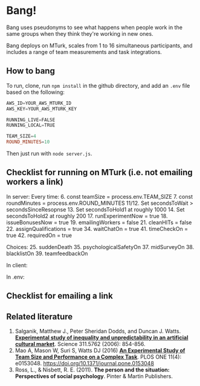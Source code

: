 # Bang!
Bang uses pseudonyms to see what happens when people work in the same groups when they think they're working in new ones.

Bang deploys on MTurk, scales from 1 to 16 simultaneous participants, and includes a range of team measurements and task integrations.

## How to bang
To run, clone, run `npm install` in the github directory, and add an `.env` file based on the following:

```PowerShell
AWS_ID=YOUR_AWS_MTURK_ID
AWS_KEY=YOUR_AWS_MTURK_KEY

RUNNING_LIVE=FALSE
RUNNING_LOCAL=TRUE

TEAM_SIZE=4
ROUND_MINUTES=10
```

Then just run with `node server.js`.

## Checklist for running on MTurk (i.e. not emailing workers a link)
In server:
  Every time:
  6. const teamSize = process.env.TEAM_SIZE
  7. const roundMinutes = process.env.ROUND_MINUTES
  11/12. Set secondsToWait > secondsSinceResopnse
  13. Set secondsToHold1 at roughly 1000
  14. Set secondsToHold2 at roughly 200
  17. runExperimentNow = true
  18. issueBonusesNow = true
  19. emailingWorkers = false
  21. cleanHITs = false
  22. assignQualifications = true
  34. waitChatOn = true
  41. timeCheckOn = true
  42. requiredOn = true
  
  Choices:
  25. suddenDeath
  35. psychologicalSafetyOn
  37. midSurveyOn
  38. blacklistOn
  39. teamfeedbackOn
  
In client:

In .env:
  
  



## Checklist for emailing a link




## Related literature
1. Salganik, Matthew J., Peter Sheridan Dodds, and Duncan J. Watts. **[Experimental study of inequality and unpredictability in an artificial cultural market](http://science.sciencemag.org/content/311/5762/854.full)**. Science 311.5762 (2006): 854-856.
2. Mao A, Mason W, Suri S, Watts DJ (2016) **[An Experimental Study of Team Size and Performance on a Complex Task](http://journals.plos.org/plosone/article?id=10.1371/journal.pone.0153048)**. PLOS ONE 11(4): e0153048. https://doi.org/10.1371/journal.pone.0153048
3. Ross, L., & Nisbett, R. E. (2011). **The person and the situation: Perspectives of social psychology**. Pinter & Martin Publishers.
